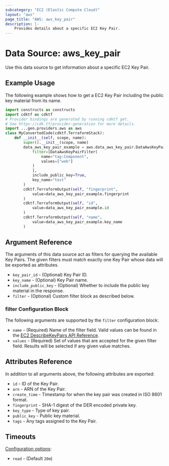 ```yaml
---
subcategory: "EC2 (Elastic Compute Cloud)"
layout: "aws"
page_title: "AWS: aws_key_pair"
description: |-
    Provides details about a specific EC2 Key Pair.
---
```


# Data Source: aws_key_pair

Use this data source to get information about a specific EC2 Key Pair.

## Example Usage

The following example shows how to get a EC2 Key Pair including the public key material from its name.

```python
import constructs as constructs
import cdktf as cdktf
# Provider bindings are generated by running cdktf get.
# See https://cdk.tf/provider-generation for more details.
import ...gen.providers.aws as aws
class MyConvertedCode(cdktf.TerraformStack):
    def __init__(self, scope, name):
        super().__init__(scope, name)
        data_aws_key_pair_example = aws.data_aws_key_pair.DataAwsKeyPair(self, "example",
            filter=[DataAwsKeyPairFilter(
                name="tag:Component",
                values=["web"]
            )
            ],
            include_public_key=True,
            key_name="test"
        )
        cdktf.TerraformOutput(self, "fingerprint",
            value=data_aws_key_pair_example.fingerprint
        )
        cdktf.TerraformOutput(self, "id",
            value=data_aws_key_pair_example.id
        )
        cdktf.TerraformOutput(self, "name",
            value=data_aws_key_pair_example.key_name
        )
```

## Argument Reference

The arguments of this data source act as filters for querying the available
Key Pairs. The given filters must match exactly one Key Pair
whose data will be exported as attributes.

* `key_pair_id` - (Optional) Key Pair ID.
* `key_name` - (Optional) Key Pair name.
* `include_public_key` - (Optional) Whether to include the public key material in the response.
* `filter` -  (Optional) Custom filter block as described below.

### filter Configuration Block

The following arguments are supported by the `filter` configuration block:

* `name` - (Required) Name of the filter field. Valid values can be found in the [EC2 DescribeKeyPairs API Reference](https://docs.aws.amazon.com/AWSEC2/latest/APIReference/API_DescribeKeyPairs.html).
* `values` - (Required) Set of values that are accepted for the given filter field. Results will be selected if any given value matches.

## Attributes Reference

In addition to all arguments above, the following attributes are exported:

* `id` - ID of the Key Pair.
* `arn` - ARN of the Key Pair.
* `create_time` - Timestamp for when the key pair was created in ISO 8601 format.
* `fingerprint` - SHA-1 digest of the DER encoded private key.
* `key_type` - Type of key pair.
* `public_key` - Public key material.
* `tags` - Any tags assigned to the Key Pair.

## Timeouts

[Configuration options](https://developer.hashicorp.com/terraform/language/resources/syntax#operation-timeouts):

- `read` - (Default `20m`)

<!-- cache-key: cdktf-0.17.0-pre.15 input-82ada2fb1e4287f400a50474287a942ce63c6def4011e50ab577fc6290c9331b -->